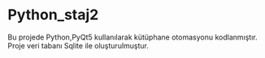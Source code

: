 # Python_staj2

Bu projede Python,PyQt5 kullanılarak kütüphane otomasyonu kodlanmıştır.
Proje veri tabanı Sqlite ile oluşturulmuştur.
